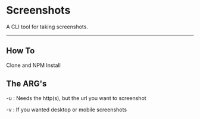 Screenshots
==========

A CLI tool for taking screenshots. 

----------


How To
-------------

Clone and NPM Install 


The ARG's
-------------------
-u : Needs the http(s), but the url you want to screenshot 

-v : If you wanted desktop or mobile screenshots 
